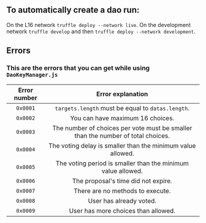 ## To automatically create a dao run:
On the L16 network `truffle deploy --network live`.
On the development network `truffle develop` and then `truffle deploy --network development`.

## Errors

### This are the errors that you can get while using `DaoKeyManager.js`

| Error number |                               Error explanation                                  |
|     :---:    |                                     :---:                                        |
| `0x0001`     | `targets.length` must be equal to `datas.length`.                                |
| `0x0002`     | You can have maximum 16 choices.                                                 |
| `0x0003`     | The number of choices per vote must be smaller than the number of total choices. |
| `0x0004`     | The voting delay is smaller than the minimum value allowed.                      |
| `0x0005`     | The voting period is smaller than the minimum value allowed.                     |
| `0x0006`     | The proposal's time did not expire.                                              |
| `0x0007`     | There are no methods to execute.                                                 |
| `0x0008`     | User has already voted.                                                          |
| `0x0009`     | User has more choices than allowed.                                              |
